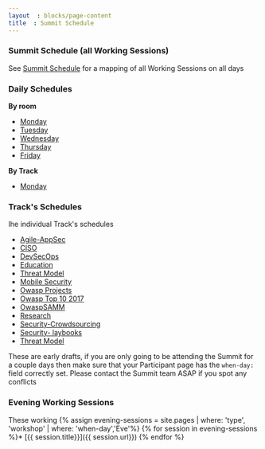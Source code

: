 ```yaml
---
layout  : blocks/page-content
title  : Summit Schedule
---
```


### Summit Schedule (all Working Sessions)

See [Summit Schedule](./summit-schedule.html) for a mapping of all Working Sessions on all days

### Daily Schedules

**By room**
* [Monday](./by-room/Mon.html)
* [Tuesday](./by-room/Tue.html)
* [Wednesday](./by-room/Wed.html)
* [Thursday](./by-room/Thu.html)
* [Friday](./by-room/Fri.html)

**By Track**
* [Monday](./by-track/Mon.html)

### Track's Schedules

Ihe individual Track's schedules

* [Agile-AppSec](./tracks/Agile-AppSec.html)
* [CISO](./tracks/CISO.html)
* [DevSecOps](./tracks/DevSecOps.html)
* [Education](./tracks/Education.html)
* [Threat Model](./tracks/Threat-Model.html)
* [Mobile Security](./tracks/Mobile-Security.html)
* [Owasp Projects](./tracks/Owasp-Projects.html)
* [Owasp Top 10 2017](./tracks/Owasp-Top-10-2017.html)
* [OwaspSAMM](./tracks/OwaspSAMM.html)
* [Research](./tracks/Research.html)
* [Security-Crowdsourcing](./tracks/Security-Crowdsourcing.html)
* [Security- laybooks](./tracks/Security-Playbooks.html)
* [Threat Model](./tracks/Threat-Model.html)


These are early drafts, if you are only going to be attending the Summit for a couple days then make
sure that your Participant page has the ```when-day:``` field correctly set. Please contact the Summit team ASAP if you spot
any conflicts

### Evening Working Sessions

These working
{% assign evening-sessions = site.pages | where: 'type', 'workshop' | where: 'when-day','Eve'%}
{% for session in evening-sessions %}* [{{ session.title}}]({{ session.url}})
{% endfor %}

